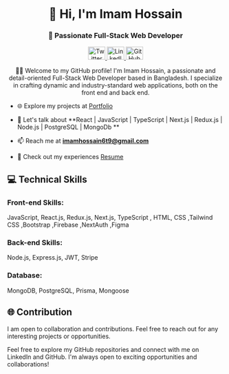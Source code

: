 <h1 align="center">👋 Hi, I'm Imam Hossain</h1>
<h3 align="center">🚀 Passionate Full-Stack Web Developer</h3>

<p align="center">
  <a href="https://twitter.com/imam_hossain_wd" target="_blank">
    <img src="https://raw.githubusercontent.com/rahuldkjain/github-profile-readme-generator/master/src/images/icons/Social/twitter.svg" alt="Twitter" height="30" width="40" />
  </a>
  <a href="https://linkedin.com/in/imam-hossain-web-dev/" target="_blank">
    <img src="https://raw.githubusercontent.com/rahuldkjain/github-profile-readme-generator/master/src/images/icons/Social/linked-in-alt.svg" alt="LinkedIn" height="30" width="40" />
  </a>
  <a href="https://github.com/imam-hossain-wd" target="_blank">
    <img src="https://raw.githubusercontent.com/rahuldkjain/github-profile-readme-generator/master/src/images/icons/Social/github.svg" alt="GitHub" height="30" width="40" />
  </a>
</p>

<p align="center">
  👨‍💻 Welcome to my GitHub profile! I'm Imam Hossain, a passionate and detail-oriented Full-Stack Web Developer based in Bangladesh. I specialize in crafting dynamic and industry-standard web applications, both on the front end and back end.
</p>

- 🌐 Explore my projects at [Portfolio](https://imam-protfolio.netlify.app/)

- 💬 Let's talk about **React | JavaScript | TypeScript | Next.js | Redux.js | Node.js | PostgreSQL | MongoDb **

- 📫 Reach me at **imamhossain6t9@gmail.com**

- 📄 Check out my experiences [Resume](https://drive.google.com/file/d/1DiUwrhR6nsu77Xxutwb33407iB9xZODZ/view?usp=sharing)

## 💻 Technical Skills
### Front-end Skills:
JavaScript, React.js, Redux.js, Next.js, TypeScript , HTML, CSS ,Tailwind CSS ,Bootstrap ,Firebase ,NextAuth ,Figma

### Back-end Skills:
Node.js, Express.js, JWT, Stripe

### Database:
MongoDB, PostgreSQL, Prisma, Mongoose

## 🌐 Contribution
I am open to collaboration and contributions. Feel free to reach out for any interesting projects or opportunities.

Feel free to explore my GitHub repositories and connect with me on LinkedIn and GitHub. I'm always open to exciting opportunities and collaborations!
